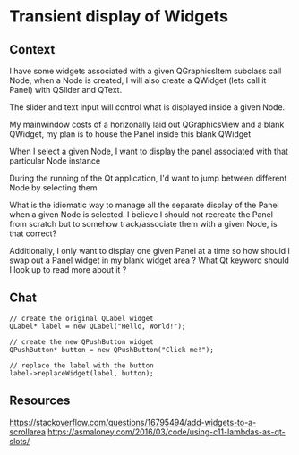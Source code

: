 # Transient display of Widgets

## Context
I have some widgets associated with a given QGraphicsItem subclass call Node,
when a Node is created, I will also create a QWidget (lets call it Panel)
with QSlider and QText.

The slider and text input will control what is displayed inside a given Node.

My mainwindow costs of a horizonally laid out QGraphicsView and a blank
QWidget, my plan is to house the Panel inside this blank QWidget

When I select a given Node, I want to display the panel associated with that
particular Node instance

During the running of the Qt application, I'd want to jump between different
Node by selecting them

What is the idiomatic way to manage all the separate display of the Panel
when a given Node is selected. I believe I should not recreate the Panel from
scratch but to somehow track/associate them with a given Node, is that correct?

Additionally, I only want to display one given Panel at a time so how should
I swap out a Panel widget in my blank widget area ? What Qt keyword should
I look up to read more about it ?

## Chat

```
// create the original QLabel widget
QLabel* label = new QLabel("Hello, World!");

// create the new QPushButton widget
QPushButton* button = new QPushButton("Click me!");

// replace the label with the button
label->replaceWidget(label, button);

```

## Resources
https://stackoverflow.com/questions/16795494/add-widgets-to-a-scrollarea
https://asmaloney.com/2016/03/code/using-c11-lambdas-as-qt-slots/
